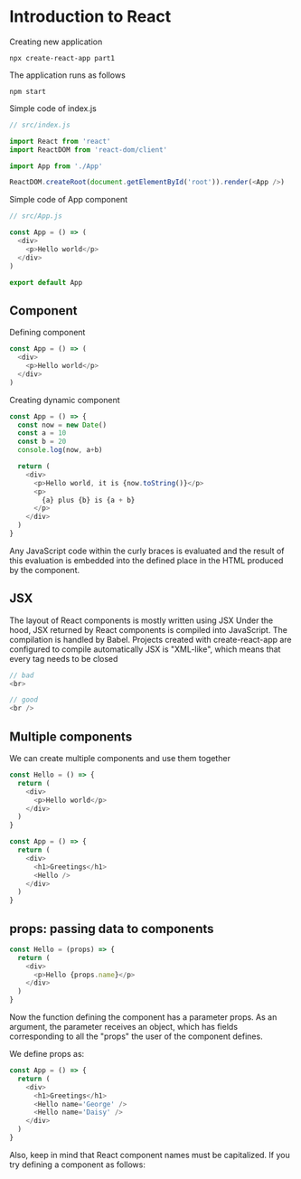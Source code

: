 # Introduction to React

Creating new application
```
npx create-react-app part1
```

The application runs as follows
```
npm start
```

Simple code of index.js
```js
// src/index.js

import React from 'react'
import ReactDOM from 'react-dom/client'

import App from './App'

ReactDOM.createRoot(document.getElementById('root')).render(<App />)
```

Simple code of App component
```js
// src/App.js

const App = () => (
  <div>
    <p>Hello world</p>
  </div>
)

export default App
```

## Component

Defining component
```js
const App = () => (
  <div>
    <p>Hello world</p>
  </div>
)
```

Creating dynamic component
```js
const App = () => {
  const now = new Date()
  const a = 10
  const b = 20
  console.log(now, a+b)

  return (
    <div>
      <p>Hello world, it is {now.toString()}</p>
      <p>
        {a} plus {b} is {a + b}
      </p>
    </div>
  )
}
```
Any JavaScript code within the curly braces is evaluated and the result of this evaluation is embedded into the defined place in the HTML produced by the component.

## JSX

The layout of React components is mostly written using JSX
Under the hood, JSX returned by React components is compiled into JavaScript.
The compilation is handled by Babel. Projects created with create-react-app are configured to compile automatically
JSX is "XML-like", which means that every tag needs to be closed

```js
// bad
<br>

// good
<br />
```

## Multiple components

We can create multiple components and use them together
```js
const Hello = () => {
  return (
    <div>
      <p>Hello world</p>
    </div>
  )
}

const App = () => {
  return (
    <div>
      <h1>Greetings</h1>
      <Hello />
    </div>
  )
}
```

## props: passing data to components
```js
const Hello = (props) => {
  return (
    <div>
      <p>Hello {props.name}</p>
    </div>
  )
}
```
Now the function defining the component has a parameter props. As an argument, the parameter receives an object, which has fields corresponding to all the "props" the user of the component defines.

We define props as:
```js
const App = () => {
  return (
    <div>
      <h1>Greetings</h1>
      <Hello name='George' />
      <Hello name='Daisy' />
    </div>
  )
}
```

Also, keep in mind that React component names must be capitalized. If you try defining a component as follows:
